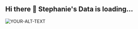 ## Hi there 👋 Stephanie's Data is loading...

<picture>
 <img alt="YOUR-ALT-TEXT" src="(https://ibb.co/KDjVzx3)">
</picture>

<!--
**Stephanie01011011/Stephanie01011011** is a ✨ _special_ ✨ repository because its `README.md` (this file) appears on your GitHub profile.

Here are some ideas to get you started:

- 🔭 I’m currently working on ...
- 🌱 I’m currently learning ...
- 👯 I’m looking to collaborate on ...
- 🤔 I’m looking for help with ...
- 💬 Ask me about ...
- 📫 How to reach me: ...
- 😄 Pronouns: ...
- ⚡ Fun fact: ...
-->
